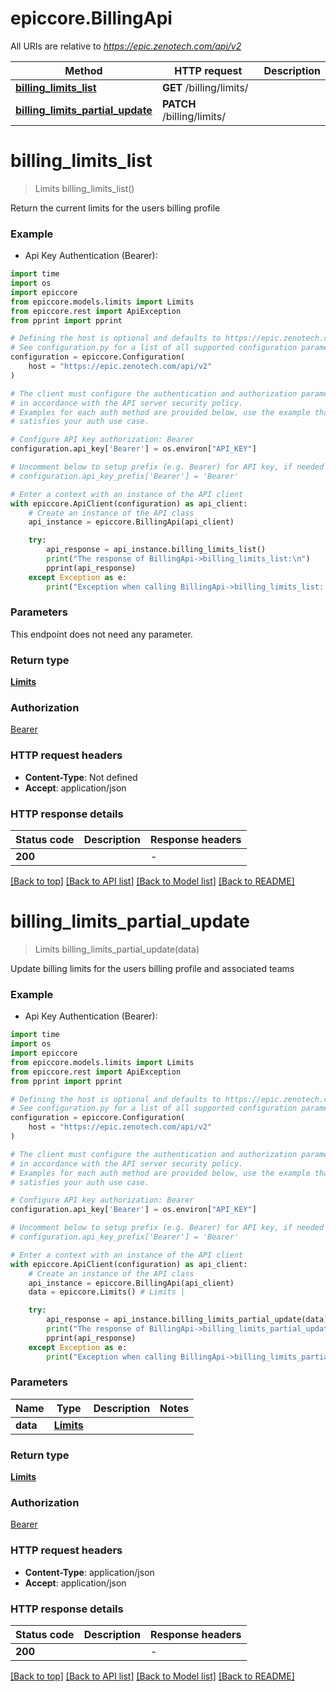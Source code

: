 # epiccore.BillingApi

All URIs are relative to *https://epic.zenotech.com/api/v2*

Method | HTTP request | Description
------------- | ------------- | -------------
[**billing_limits_list**](BillingApi.md#billing_limits_list) | **GET** /billing/limits/ | 
[**billing_limits_partial_update**](BillingApi.md#billing_limits_partial_update) | **PATCH** /billing/limits/ | 


# **billing_limits_list**
> Limits billing_limits_list()



Return the current limits for the users billing profile

### Example

* Api Key Authentication (Bearer):

```python
import time
import os
import epiccore
from epiccore.models.limits import Limits
from epiccore.rest import ApiException
from pprint import pprint

# Defining the host is optional and defaults to https://epic.zenotech.com/api/v2
# See configuration.py for a list of all supported configuration parameters.
configuration = epiccore.Configuration(
    host = "https://epic.zenotech.com/api/v2"
)

# The client must configure the authentication and authorization parameters
# in accordance with the API server security policy.
# Examples for each auth method are provided below, use the example that
# satisfies your auth use case.

# Configure API key authorization: Bearer
configuration.api_key['Bearer'] = os.environ["API_KEY"]

# Uncomment below to setup prefix (e.g. Bearer) for API key, if needed
# configuration.api_key_prefix['Bearer'] = 'Bearer'

# Enter a context with an instance of the API client
with epiccore.ApiClient(configuration) as api_client:
    # Create an instance of the API class
    api_instance = epiccore.BillingApi(api_client)

    try:
        api_response = api_instance.billing_limits_list()
        print("The response of BillingApi->billing_limits_list:\n")
        pprint(api_response)
    except Exception as e:
        print("Exception when calling BillingApi->billing_limits_list: %s\n" % e)
```



### Parameters

This endpoint does not need any parameter.

### Return type

[**Limits**](Limits.md)

### Authorization

[Bearer](../README.md#Bearer)

### HTTP request headers

 - **Content-Type**: Not defined
 - **Accept**: application/json

### HTTP response details

| Status code | Description | Response headers |
|-------------|-------------|------------------|
**200** |  |  -  |

[[Back to top]](#) [[Back to API list]](../README.md#documentation-for-api-endpoints) [[Back to Model list]](../README.md#documentation-for-models) [[Back to README]](../README.md)

# **billing_limits_partial_update**
> Limits billing_limits_partial_update(data)



Update billing limits for the users billing profile and associated teams

### Example

* Api Key Authentication (Bearer):

```python
import time
import os
import epiccore
from epiccore.models.limits import Limits
from epiccore.rest import ApiException
from pprint import pprint

# Defining the host is optional and defaults to https://epic.zenotech.com/api/v2
# See configuration.py for a list of all supported configuration parameters.
configuration = epiccore.Configuration(
    host = "https://epic.zenotech.com/api/v2"
)

# The client must configure the authentication and authorization parameters
# in accordance with the API server security policy.
# Examples for each auth method are provided below, use the example that
# satisfies your auth use case.

# Configure API key authorization: Bearer
configuration.api_key['Bearer'] = os.environ["API_KEY"]

# Uncomment below to setup prefix (e.g. Bearer) for API key, if needed
# configuration.api_key_prefix['Bearer'] = 'Bearer'

# Enter a context with an instance of the API client
with epiccore.ApiClient(configuration) as api_client:
    # Create an instance of the API class
    api_instance = epiccore.BillingApi(api_client)
    data = epiccore.Limits() # Limits | 

    try:
        api_response = api_instance.billing_limits_partial_update(data)
        print("The response of BillingApi->billing_limits_partial_update:\n")
        pprint(api_response)
    except Exception as e:
        print("Exception when calling BillingApi->billing_limits_partial_update: %s\n" % e)
```



### Parameters


Name | Type | Description  | Notes
------------- | ------------- | ------------- | -------------
 **data** | [**Limits**](Limits.md)|  | 

### Return type

[**Limits**](Limits.md)

### Authorization

[Bearer](../README.md#Bearer)

### HTTP request headers

 - **Content-Type**: application/json
 - **Accept**: application/json

### HTTP response details

| Status code | Description | Response headers |
|-------------|-------------|------------------|
**200** |  |  -  |

[[Back to top]](#) [[Back to API list]](../README.md#documentation-for-api-endpoints) [[Back to Model list]](../README.md#documentation-for-models) [[Back to README]](../README.md)

